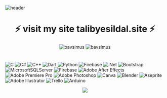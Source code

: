 ![header](https://capsule-render.vercel.app/api?type=waving&color=0:42FF00,100:0F0F0F&text=Hi,%20I%27m%20Talib!%20%F0%9F%91%8B&animation=scaleIn&height=200&&fontSize=24&fontAlignY=40&fontAlign=50&fontColor=FFFFFF)

<h1 align="center" url="https://talibyesildal.site">⚡ visit my site talibyesildal.site ⚡</h1>

<p align="center"><img align="center" src="https://github-readme-streak-stats.herokuapp.com/?user=bavsimus&theme=shadow_green&hide_border=false" alt="bavsimus" />
<img align="center" src="https://github-readme-stats.vercel.app/api/top-langs/?username=bavsimus&theme=shadow_green&hide_border=false&include_all_commits=true&count_private=false&layout=compact" alt="bavsimus" />
</p>

<h1 align="center"></h1>

![C](https://img.shields.io/badge/c-%2300599C.svg?style=flat&logo=c&logoColor=white) ![C#](https://img.shields.io/badge/c%23-%23239120.svg?style=flat&logo=csharp&logoColor=white) ![C++](https://img.shields.io/badge/c++-%2300599C.svg?style=flat&logo=c%2B%2B&logoColor=white) ![Dart](https://img.shields.io/badge/dart-%230175C2.svg?style=flat&logo=dart&logoColor=white) ![Python](https://img.shields.io/badge/python-3670A0?style=flat&logo=python&logoColor=ffdd54) ![Firebase](https://img.shields.io/badge/firebase-%23039BE5.svg?style=flat&logo=firebase) ![.Net](https://img.shields.io/badge/.NET-5C2D91?style=flat&logo=.net&logoColor=white) ![Bootstrap](https://img.shields.io/badge/bootstrap-%238511FA.svg?style=flat&logo=bootstrap&logoColor=white) ![MicrosoftSQLServer](https://img.shields.io/badge/Microsoft%20SQL%20Server-CC2927?style=flat&logo=microsoft%20sql%20server&logoColor=white) ![Firebase](https://img.shields.io/badge/firebase-a08021?style=flat&logo=firebase&logoColor=ffcd34) ![Adobe After Effects](https://img.shields.io/badge/Adobe%20After%20Effects-9999FF.svg?style=flat&logo=Adobe%20After%20Effects&logoColor=white) ![Adobe Premiere Pro](https://img.shields.io/badge/Adobe%20Premiere%20Pro-9999FF.svg?style=flat&logo=Adobe%20Premiere%20Pro&logoColor=white) ![Adobe Photoshop](https://img.shields.io/badge/adobe%20photoshop-%2331A8FF.svg?style=flat&logo=adobe%20photoshop&logoColor=white) ![Canva](https://img.shields.io/badge/Canva-%2300C4CC.svg?style=flat&logo=Canva&logoColor=white) ![Blender](https://img.shields.io/badge/blender-%23F5792A.svg?style=flat&logo=blender&logoColor=white) ![Aseprite](https://img.shields.io/badge/Aseprite-FFFFFF?style=flat&logo=Aseprite&logoColor=#7D929E) ![Adobe Illustrator](https://img.shields.io/badge/adobe%20illustrator-%23FF9A00.svg?style=flat&logo=adobe%20illustrator&logoColor=white) ![Trello](https://img.shields.io/badge/Trello-%23026AA7.svg?style=flat&logo=Trello&logoColor=white) ![Arduino](https://img.shields.io/badge/-Arduino-00979D?style=flat&logo=Arduino&logoColor=white)

<p align="center">
    <img src="https://cdn.discordapp.com/attachments/1219766352730919064/1249995663471542272/Frame_7_3.png?ex=666954ad&is=6668032d&hm=762502c52781938942f06889ca2242e6cb201b8596a5ec4cc1b9ccf5e40ed47f&" url="https://talibyesildal.site">
</p>